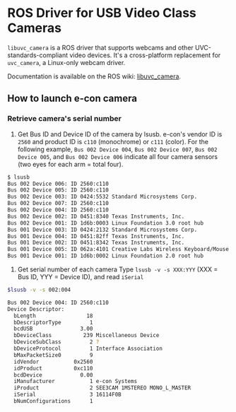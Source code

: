 ROS Driver for USB Video Class Cameras
======================================

`libuvc_camera` is a ROS driver that supports webcams and other UVC-standards-compliant video devices.
It's a cross-platform replacement for `uvc_camera`, a Linux-only webcam driver.

Documentation is available on the ROS wiki: [libuvc_camera](http://wiki.ros.org/libuvc_camera).


## How to launch e-con camera
### Retrieve camera's serial number
1. Get Bus ID and Device ID of the camera by lsusb. e-con's vendor ID is `2560` and product ID is `c110` (monochrome) or `c111` (color).
For the following example, `Bus 002 Device 004`, `Bus 002 Device 007`, `Bus 002 Device 005`, and `Bus 002 Device 006` indicate all four camera sensors (two eyes for each arm = total four). 
```bash
$ lsusb
Bus 002 Device 006: ID 2560:c110  
Bus 002 Device 005: ID 2560:c110  
Bus 002 Device 003: ID 0424:5532 Standard Microsystems Corp. 
Bus 002 Device 007: ID 2560:c110  
Bus 002 Device 004: ID 2560:c110  
Bus 002 Device 002: ID 0451:8340 Texas Instruments, Inc. 
Bus 002 Device 001: ID 1d6b:0003 Linux Foundation 3.0 root hub
Bus 001 Device 003: ID 0424:2132 Standard Microsystems Corp. 
Bus 001 Device 004: ID 0451:82ff Texas Instruments, Inc. 
Bus 001 Device 002: ID 0451:8342 Texas Instruments, Inc. 
Bus 001 Device 005: ID 062a:4101 Creative Labs Wireless Keyboard/Mouse
Bus 001 Device 001: ID 1d6b:0002 Linux Foundation 2.0 root hub
```


1. Get serial number of each camera 
Type `lsusb -v -s XXX:YYY` (XXX = Bus ID, YYY = Device ID), and read `iSerial`
```bash
$lsusb -v -s 002:004

Bus 002 Device 004: ID 2560:c110  
Device Descriptor:
  bLength                18
  bDescriptorType         1
  bcdUSB               3.00
  bDeviceClass          239 Miscellaneous Device
  bDeviceSubClass         2 ?
  bDeviceProtocol         1 Interface Association
  bMaxPacketSize0         9
  idVendor           0x2560 
  idProduct          0xc110 
  bcdDevice            0.00
  iManufacturer           1 e-con Systems
  iProduct                2 SEE3CAM 1MSTEREO MONO_L_MASTER
  iSerial                 3 16114F0B
  bNumConfigurations      1


```
